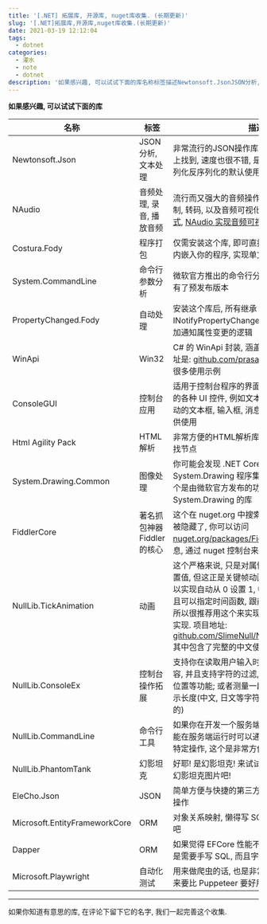 ```yaml
---
title: '[.NET] 拓展库, 开源库, nuget库收集. (长期更新)'
slug: '[.NET]拓展库,开源库,nuget库收集.(长期更新)'
date: 2021-03-19 12:12:04
tags:
  - dotnet
categories:
  - 灌水
  - note
  - dotnet
description: '如果感兴趣, 可以试试下面的库名称标签描述Newtonsoft.JsonJSON分析, 文本处理非常流行的JSON操作库, 教程也能够轻松在网上找到, 速度也很不错NAudio音频处理, 录音, 播放音频流行而又强大的音频操作库Fody.Costura程序打包仅需安装这个库, 即可直接使所有需要的程序集内嵌入你的程序, 实现单文件程序System.Drawing.Common图像处理你可能会发现 .NET Core 不内置 System.Drawin'
---
```



**如果感兴趣, 可以试试下面的库**

| 名称                   | 标签                     | 描述                                                         |
| ---------------------- | ------------------------ | ------------------------------------------------------------ |
| Newtonsoft.Json        | JSON分析, 文本处理       | 非常流行的JSON操作库, 教程也能够轻松在网上找到, 速度也很不错, 是 ASP.NET 中 Json 序列化反序列化的默认使用方式 |
| NAudio                 | 音频处理, 录音, 播放音频 | 流行而又强大的音频操作库, 支持音频播放, 录制, 转码, 以及音频可视化, [NAudio 各种使用方式](https://blog.csdn.net/m0_46555380/article/details/116460477), [NAudio 实现音频可视化](https://blog.csdn.net/m0_46555380/article/details/116573323) |
| Costura.Fody           | 程序打包                 | 仅需安装这个库, 即可直接使所有需要的程序集内嵌入你的程序, 实现单文件程序 |
| System.CommandLine | 命令行参数分析 | 微软官方推出的命令行分析, 截止到目前, 已经有了预发布版本 |
| PropertyChanged.Fody | 自动处理 | 安装这个库后, 所有继承 INotifyPropertyChanged 接口的类都将自动添加通知属性变更的逻辑 |
| WinApi | Win32 | C# 的 WinApi 封装, 涵盖的方面非常广, 项目地址是: [github.com/prasannavl/WinApi](https://github.com/prasannavl/WinApi), 下面有很多使用示例 |
| ConsoleGUI | 控制台应用 | 适用于控制台程序的界面库, 能够实现控制台上的各种 UI 控件, 例如文本框, TabControl, 可滚动的文本框, 输入框, 消息框, 还有各种布局方式供使用 |
| Html Agility Pack      | HTML解析                 | 非常方便的HTML解析库, 支持通过XPath来查找节点                |
| System.Drawing.Common  | 图像处理                 | 你可能会发现 .NET Core 不内置 System.Drawing 程序集 ,那么安装这个吧, 这个是由微软官方发布的功能等同于 System.Drawing 的库 |
| FiddlerCore | 著名抓包神器 Fiddler 的核心 | 这个在 nuget.org 中搜索不到, 但他存在, 只是被隐藏了, 你可以访问 [nuget.org/packages/FiddlerCore](https://www.nuget.org/packages/FiddlerCore) 查看他的信息, 通过 nuget 控制台来手动安装它 |
| NullLib.TickAnimation | 动画 | 这个严格来说, 只是对属性按照一定时间函数设置值, 但这正是关键帧动画, 例如通过这个, 你可以实现自动从 0 设置 1, 中间有无数过渡值, 而且可以指定时间函数, 跟前端的贝塞尔曲线一样, 所以很推荐用这个来实现 WinForm 程序的动画实现. 项目地址: [github.com/SlimeNull/NullLib.TickAnimation](https://github.com/SlimeNull/NullLib.TickAnimation), 其中包含了完整的中文使用文档. |
| NullLib.ConsoleEx | 控制台操作拓展                 | 支持你在读取用户输入时就获取用户的输入内容, 并且支持字符的过滤, 移动输入内容到任意位置等功能; 或者测量一段文本在控制台中的显示长度(中文, 日文等字符为2, 字母数字为1之类的) |
| NullLib.CommandLine    | 命令行工具               | 如果你在开发一个服务端程序, 并且想要使用户能在服务端运行时可以通过输入命令行来实现特定操作, 这个是非常方便的 |
| NullLib.PhantomTank    | 幻影坦克                 | 好耶! 是幻影坦克! 来试试用这个库来快捷生成幻影坦克图片吧!  |
| EleCho.Json | JSON | 简单方便与快捷的第三方 JSON 库, 支持弱类型操作 |
| Microsoft.EntityFrameworkCore| ORM | 对象关系映射, 懒得写 SQL 的话, 就直接用这个吧 |
| Dapper | ORM | 如果觉得 EFCore 性能不够, 可以试试这个, 但是需要手写 SQL, 而且字段和列名必须保持一致 |
| Microsoft.Playwright | 自动化测试 | 用来做爬虫的话, 也是非常方便的, 感觉使用起来要比 Puppeteer 要好用些 |

****

如果你知道有意思的库, 在评论下留下它的名字, 我们一起完善这个收集.
